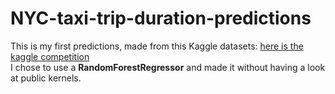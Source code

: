 # NYC-taxi-trip-duration-predictions

This is my first predictions, made from this Kaggle datasets: [here is the kaggle competition](https://www.kaggle.com/c/nyc-taxi-trip-duration)  
I chose to use a **RandomForestRegressor** and made it without having a look at public kernels.